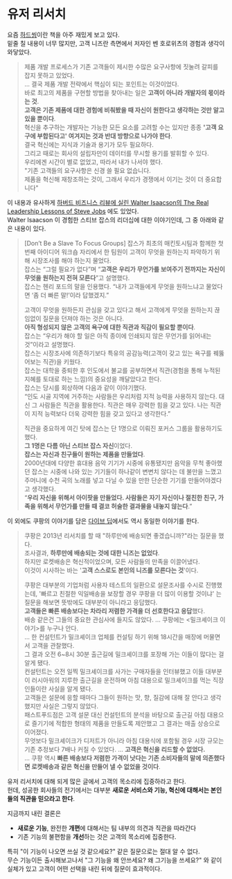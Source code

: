 # 유저 리서치

요즘 [하드씽](https://product.kyobobook.co.kr/detail/S000000696109)이란 책을 아주 재밌게 보고 있다.  
밑줄 칠 내용이 너무 많지만, 고객 니즈란 측면에서 저자인 벤 호로위츠의 경험과 생각이 와닿았다.  

> 제품 개발 프로세스가 기존 고객들이 제시한 수많은 요구사항에 짓눌려 갈피를 잡지 못하고 있었다.  
> ...
> 결국 제품 개발 전략에서 핵심이 되는 포인트는 이것이었다.  
> 바로 최고의 제품을 구현할 방법을 찾아내는 일은 **고객이 아니라 개발자의 몫이라는 것**.  
> **고객은 기존 제품에 대한 경험에 비춰봤을 때 자신이 원한다고 생각하는 것만 알고 있을 뿐이다**.  
> 혁신을 추구하는 개발자는 가능한 모든 요소를 고려할 수는 있지만 종종 **'고객 요구에 부합된다고' 여겨지는 것과 반대 방향으로 나가야 한다**.  
> 결국 혁신에는 지식과 기술과 용기가 모두 필요하다.  
> 그리고 때로는 회사의 설립자만이 데이터를 무시할 용기를 발휘할 수 있다.  
> 우리에겐 시간이 별로 없었고, 따라서 내가 나서야 했다.  
> "기존 고객들의 요구사항은 신경 쓸 필요 없습니다.  
> 제품을 혁신해 재창조하는 것이, 그래서 우리가 경쟁에서 이기는 것이 더 중요합니다"

이 내용과 유사하게 [하버드 비즈니스 리뷰에 실린 Walter Isaacson의 The Real Leadership Lessons of Steve Jobs](https://hbr.org/2012/04/the-real-leadership-lessons-of-steve-jobs) 에도 있었다.  
Walter Isaacson 이 경험한 스티브 잡스의 리더십에 대한 이야기인데, 그 중 아래와 같은 내용이 있다. 

> [Don’t Be a Slave To Focus Groups]
> 잡스가 최초의 매킨토시팀과 함께한 첫 번째 아이디어 워크숍 자리에서 한 팀원이 고객이 무엇을 원하는지 파악하기 위해 시장조사를 해야 하는지 물었다.  
> 잡스는 “그럴 필요가 없다”며 “**고객은 우리가 무언가를 보여주기 전까지는 자신이 무엇을 원하는지 전혀 모른다**”고 설명했다.  
> 잡스는 헨리 포드의 말을 인용했다.
“내가 고객들에게 무엇을 원하느냐고 물었다면 ‘좀 더 빠른 말!’이라 답했겠지.”
> 
> 고객이 무엇을 원하든지 관심을 갖고 있다고 해서 고객에게 무엇을 원하는지 끊임없이 질문을 던져야 하는 것은 아니다.  
> **아직 형성되지 않은 고객의 욕구에 대한 직관과 직감이 필요할 뿐이다**.  
> 잡스는 “우리가 해야 할 일은 아직 종이에 인쇄되지 않은 무언가를 읽어내는 것”이라고 설명했다.  
> 잡스는 시장조사에 의존하기보다 특유의 공감능력(고객이 갖고 있는 욕구를 꿰뚫어보는 직관)을 키웠다.  
> 잡스는 대학을 중퇴한 후 인도에서 불교를 공부하면서 직관(경험을 통해 누적된 지혜를 토대로 하는 느낌)의 중요성을 깨달았다고 한다.  
> 잡스는 당시를 회상하며 다음과 같이 이야기했다.  
“인도 시골 지역에 거주하는 사람들은 우리처럼 지적 능력을 사용하지 않는다. 대신 그 사람들은 직관을 활용한다. 직관은 매우 강력한 힘을 갖고 있다. 나는 직관이 지적 능력보다 더욱 강력한 힘을 갖고 있다고 생각한다.”  
> 
> 직관을 중요하게 여긴 탓에 잡스는 단 1명으로 이뤄진 포커스 그룹을 활용하기도 했다.  
> **그 1명은 다름 아닌 스티브 잡스 자신**이었다.  
> **잡스는 자신과 친구들이 원하는 제품을 만들었다**.  
> 2000년대에 다양한 휴대용 음악 기기가 시중에 유통됐지만 음악을 무척 좋아했던 잡스는 시중에 나와 있는 기기들이 하나같이 변변치 않다는 데 불만을 느꼈고 주머니에 수천 곡의 노래를 넣고 다닐 수 있을 만한 단순한 기기를 만들어야겠다고 생각했다.  
> “**우리 자신을 위해서 아이팟을 만들었다. 사람들은 자기 자신이나 절친한 친구, 가족을 위해서 무언가를 만들 때 결코 허술한 결과물을 내놓지 않는다**.”

이 외에도 쿠팡의 이야기를 담은 [다이브 딥](https://product.kyobobook.co.kr/detail/S000201329398)에서도 역시 동일한 이야기를 한다.

> 쿠팡은 2013년 리서치를 할 때 "하루만에 배송되면 좋겠습니까?"라는 질문을 했다.  
> 조사결과, **하루만에 배송되는 것에 대한 니즈는 없었다**.  
> 하지만 로켓배송은 혁신적이었으며, 모든 사람들의 만족을 이끌어냈다.  
> 이것이 시사하는 바는 '**고객 스스로도 본인의 니즈를 모른다는 것**'이다.  
> 
> 쿠팡은 대부분의 기업처럼 사용자 테스트의 일환으로 설문조사를 수시로 진행했는데, '빠르고 친절한 익일배송을 보장할 경우 쿠팡을 더 많이 이용할 것이냐' 는 질문을 해보면 뜻밖에도 대부분이 아니라고 응답했다.  
> **고객들은 빠른 배송보다는 차라리 저렴한 가격을 더 선호한다고 응답**했다.  
> 배송 같은건 그들의 중요한 관심사에 들지도 않았다.
> ...
> 쿠팡에는 <밀크셰이크 이야기>를 누구나 안다.  
> ...
> 한 컨설턴트가 밀크셰이크 업체를 컨설팅 하기 위해 18시간을 매장에 머물면서 고객을 관찰했다.  
> 그 결과 오전 6~8시 30분 출근길에 밀크셰이크를 포장해 가는 이들이 많다는 걸 알게 됐다.  
> 컨설턴트는 오전 일찍 밀크셰이크를 사가는 구매자들을 인터뷰했고 이들 대부분이 러시아워의 지루한 출근길을 운전하며 아침 대용으로 밀크셰이크를 먹는 직장인들이란 사실을 알게 됐다.  
> 고객들은 설문에 응할 때마다 그들이 원하는 맛, 향, 질감에 대해 잘 안다고 생각했지만 사실은 그렇지 않았다.  
> 패스트푸드점은 고객 설문 대신 컨설턴트의 분석을 바탕으로 출근길 아침 대용으로 즐기기에 적합한 형태의 제품을 만들도록 제안했고 그 결과는 매출 상승으로 이어졌다.  
> 무엇보다 밀크셰이크가 디저트가 아니라 아침 대용식에 포함될 경우 시장 규모는 기존 추정보다 7배나 커질 수 있었다.
> ...
> **고객은 혁신을 리드할 수 없었다.**  
> ...
> 쿠팡 역시 **빠른 배송보다 저렴한 가격이 낫다는 기존 소비자들의 말에 의존했다면 로켓배송과 같은 혁신을 만들어 낼 수 없었을 것이다**.

유저 리서치에 대해 되게 많은 글에서 고객의 목소리에 집중하라고 한다.  
헌데, 성공한 회사들의 전기에서는 대부분 **새로운 서비스와 기능, 혁신에 대해서는 본인들의 직관을 믿으라고 한다**.  


지금까지 내린 결론은
- **새로운 기능**, 완전한 **개편**에 대해서는 팀 내부의 의견과 직관을 따라간다
- 기존 기능의 불편함을 **개선**하는 것은 고객의 목소리에 집중한다.

특히 "이 기능이 나오면 쓰실 것 같으세요?" 같은 질문으로는 절대 알 수 없다.  
무슨 기능이든 출시해보고나서 "그 기능을 왜 안쓰세요? 왜 그기능을 쓰세요?" 와 같이 실체가 있고 고객이 어떤 선택을 내린 뒤에 질문이 효과적이다.